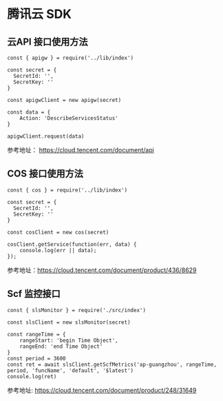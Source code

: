 # 腾讯云 SDK

## 云API 接口使用方法

```
const { apigw } = require('../lib/index')

const secret = {
  SecretId: '',
  SecretKey: ''
}

const apigwClient = new apigw(secret)

const data = {
    Action: 'DescribeServicesStatus'
}

apigwClient.request(data)

```

参考地址： https://cloud.tencent.com/document/api

## COS 接口使用方法

```
const { cos } = require('../lib/index')

const secret = {
  SecretId: '',
  SecretKey: ''
}

const cosClient = new cos(secret)

cosClient.getService(function(err, data) {
    console.log(err || data);
});
```

参考地址：https://cloud.tencent.com/document/product/436/8629

## Scf 监控接口

```
const { slsMonitor } = require('./src/index')

const slsClient = new slsMonitor(secret)

const rangeTime = {
    rangeStart: 'begin Time Object', 
    rangeEnd: 'end Time Object'
}
const period = 3600
const ret = await slsClient.getScfMetrics('ap-guangzhou', rangeTime, period, 'funcName', 'default', '$latest')
console.log(ret)
```

参考地址: https://cloud.tencent.com/document/product/248/31649
